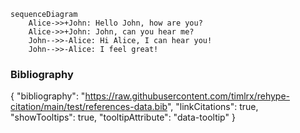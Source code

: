 ```mermaid
sequenceDiagram
    Alice->>+John: Hello John, how are you?
    Alice->>+John: John, can you hear me?
    John-->>-Alice: Hi Alice, I can hear you!
    John-->>-Alice: I feel great!
```
### Bibliography
{ "bibliography": "https://raw.githubusercontent.com/timlrx/rehype-citation/main/test/references-data.bib", "linkCitations": true, "showTooltips": true, "tooltipAttribute": "data-tooltip" }